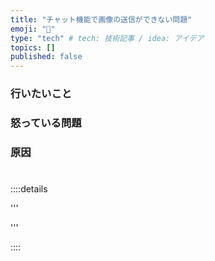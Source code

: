 ```yaml
---
title: "チャット機能で画像の送信ができない問題"
emoji: "🍣"
type: "tech" # tech: 技術記事 / idea: アイデア
topics: []
published: false
---
```

### 行いたいこと


### 怒っている問題



### 原因



# 


::::details 

'''


'''

::::